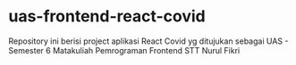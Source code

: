 # uas-frontend-react-covid
Repository ini berisi project aplikasi React Covid yg ditujukan sebagai UAS - Semester 6 Matakuliah Pemrograman Frontend STT Nurul Fikri
